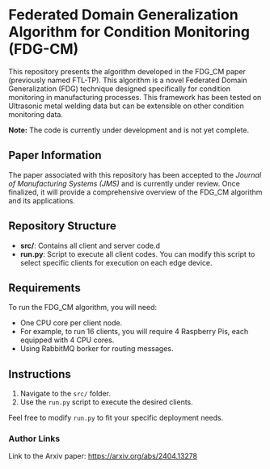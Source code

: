 # Federated Domain Generalization Algorithm for Condition Monitoring (FDG-CM)

This repository presents the algorithm developed in the FDG_CM paper (previously named FTL-TP). This algorithm is a novel Federated Domain Generalization (FDG) technique designed specifically for condition monitoring in manufacturing processes. This framework has been tested on Ultrasonic metal welding data but can be extensible on other condition monitoring data. 

**Note:** The code is currently under development and is not yet complete.

## Paper Information

The paper associated with this repository has been accepted to the *Journal of Manufacturing Systems (JMS)* and is currently under review. Once finalized, it will provide a comprehensive overview of the FDG_CM algorithm and its applications.

## Repository Structure

- **src/**: Contains all client and server code.d
- **run.py**: Script to execute all client codes. You can modify this script to select specific clients for execution on each edge device.

## Requirements

To run the FDG_CM algorithm, you will need:

- One CPU core per client node.
- For example, to run 16 clients, you will require 4 Raspberry Pis, each equipped with 4 CPU cores.
- Using RabbitMQ borker for routing messages.

## Instructions

1. Navigate to the `src/` folder.
2. Use the `run.py` script to execute the desired clients.

Feel free to modify `run.py` to fit your specific deployment needs.

### Author Links
Link to the Arxiv paper: 
https://arxiv.org/abs/2404.13278
